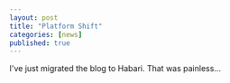 ```yaml
---
layout: post
title: "Platform Shift"
categories: [news]
published: true
---
```


I've just migrated the blog to Habari. That was painless...
